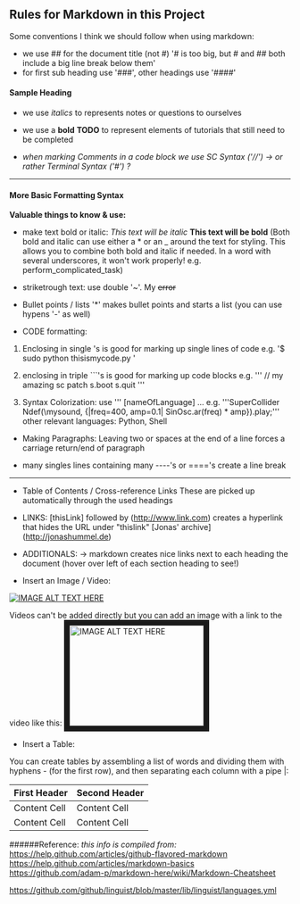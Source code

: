 ## Rules for Markdown in this Project

Some conventions I think we should follow when using markdown:

* we use ## for the document title (not #)
'# is too big, but # and ## both include a big line break below them'
* for first sub heading use '###', other headings use '####'
#### Sample Heading
* we use *italics* to represents notes or questions to ourselves
* we use a **bold** __TODO__ to represent elements of tutorials that still need to be completed

* *when marking Comments in a code block we use SC Syntax ('//') -> or rather Terminal Syntax ('#') ?*

----------

#### More Basic Formatting Syntax 
**Valuable things to know & use:**

* make text bold or italic:
*This text will be italic*
**This text will be bold**
(Both bold and italic can use either a * or an _ around the text for styling. This allows you to combine both bold and italic if needed. 
In a word with several underscores, it won't work properly! e.g. perform_complicated_task)

* striketrough text: 
use double '~'. My ~~error~~

* Bullet points / lists 
'*' makes bullet points and starts a list (you can use hypens '-' as well)

* CODE formatting:
1. Enclosing in single 's is good for marking up single lines of code e.g.
'$ sudo python thisismycode.py '

2. enclosing in triple ```'s is good for marking up code blocks e.g.
'''
// my amazing sc patch
s.boot
s.quit
'''

3. Syntax Colorization: 
use ''' [nameOfLanguage] …
e.g. '''SuperCollider Ndef(\mysound, {|freq=400, amp=0.1| SinOsc.ar(freq) * amp}).play;'''
other relevant languages: Python, Shell

* Making Paragraphs: 
Leaving two or spaces at the end of a line forces a carriage return/end of paragraph

* many singles lines containing many ----'s or ===='s create a line break
-----------------------

* Table of Contents / Cross-reference Links
These are picked up automatically through the used headings

* LINKS:
[thisLink] followed by (http://www.link.com) creates a hyperlink that hides the URL under "thislink"
[Jonas' archive] (http://jonashummel.de)

* ADDITIONALS:
-> markdown creates nice links next to each heading the document (hover over left of each section heading to see!)

* Insert an Image / Video:

[![IMAGE ALT TEXT HERE](http://myfancyimage.jpg)](http://www.theUrlToTheImageHere)


Videos can't be added directly but you can add an image with a link to the video like this:
<a href="http://www.youtube.com/watch?feature=player_embedded&v=YOUTUBE_VIDEO_ID_HERE
" target="_blank"><img src="http://img.youtube.com/vi/YOUTUBE_VIDEO_ID_HERE/0.jpg" 
alt="IMAGE ALT TEXT HERE" width="240" height="180" border="10" /></a>


* Insert a Table:

You can create tables by assembling a list of words and dividing them with hyphens - (for the first row), and then separating each column with a pipe |:

First Header  | Second Header
------------- | -------------
Content Cell  | Content Cell
Content Cell  | Content Cell


######Reference: 
*this info is compiled from:* 
https://help.github.com/articles/github-flavored-markdown
https://help.github.com/articles/markdown-basics
https://github.com/adam-p/markdown-here/wiki/Markdown-Cheatsheet

https://github.com/github/linguist/blob/master/lib/linguist/languages.yml


